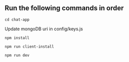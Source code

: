 ## Run the following commands in order

```
cd chat-app
```
Update mongoDB uri in config/keys.js

```
npm install

npm run client-install

npm run dev
```
